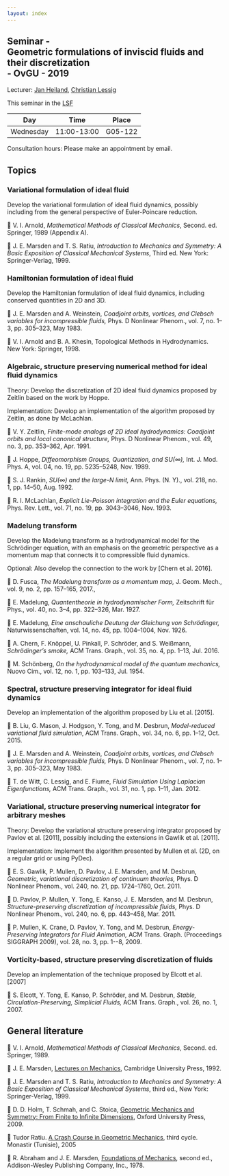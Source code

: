 ```yaml
---
layout: index
---
```


Seminar - <br> Geometric formulations of inviscid fluids and their discretization <br> - OvGU - 2019
-----

Lecturer: [Jan Heiland](http://janheiland.de), [Christian Lessig](http://graphics.cs.uni-magdeburg.de/)

This seminar in the [LSF](https://lsf.ovgu.de/qislsf/rds?state=verpublish&status=init&vmfile=no&moduleCall=webInfo&publishConfFile=webInfo&publishSubDir=veranstaltung&veranstaltung.veranstid=141052)

| Day | Time | Place |
| ------- | ------ | ------- |
| Wednesday | 11:00-13:00 | G05-122 |

Consultation hours: Please make an appointment by email.



## Topics

### Variational formulation of ideal fluid

Develop the variational formulation of ideal fluid dynamics, possibly including from the general perspective of Euler-Poincare reduction.

:orange_book: V. I. Arnold, *Mathematical Methods of Classical Mechanics*, Second. ed. Springer, 1989 (Appendix A).

:orange_book: J. E. Marsden and T. S. Ratiu, *Introduction to Mechanics and Symmetry: A Basic Exposition of Classical Mechanical Systems*, Third ed. New York: Springer-Verlag, 1999.


### Hamiltonian formulation of ideal fluid

Develop the Hamiltonian formulation of ideal fluid dynamics, including conserved quantities in 2D and 3D.

:page_facing_up: J. E. Marsden and A. Weinstein, *Coadjoint orbits, vortices, and Clebsch variables for incompressible fluids,* Phys. D Nonlinear Phenom., vol. 7, no. 1–3, pp. 305–323, May 1983.

:orange_book: V. I. Arnold and B. A. Khesin, Topological Methods in Hydrodynamics. New York: Springer, 1998.


### Algebraic, structure preserving numerical method for ideal fluid dynamics

Theory: Develop the discretization of 2D ideal fluid dynamics proposed by Zeitlin based on the work by Hoppe.

Implementation: Develop an implementation of the algorithm proposed by Zeitlin, as done by McLachlan.

:page_facing_up: V. Y. Zeitlin, *Finite-mode analogs of 2D ideal hydrodynamics: Coadjoint orbits and local canonical structure,* Phys. D Nonlinear Phenom., vol. 49, no. 3, pp. 353–362, Apr. 1991.

:page_facing_up: J. Hoppe, *Diffeomorphism Groups, Quantization, and SU(∞),* Int. J. Mod. Phys. A, vol. 04, no. 19, pp. 5235–5248, Nov. 1989.

:page_facing_up: S. J. Rankin, *SU(∞) and the large-N limit,* Ann. Phys. (N. Y)., vol. 218, no. 1, pp. 14–50, Aug. 1992.

:page_facing_up: R. I. McLachlan, *Explicit Lie-Poisson integration and the Euler equations,* Phys. Rev. Lett., vol. 71, no. 19, pp. 3043–3046, Nov. 1993.


### Madelung transform

Develop the Madelung transform as a hydrodynamical model for the Schrödinger equation, with an emphasis on the geometric perspective as a momentum map that connects it to compressible fluid dynamics.

Optional: Also develop the connection to the work by [Chern et al. 2016].

:page_facing_up: D. Fusca, *The Madelung transform as a momentum map,* J. Geom. Mech., vol. 9, no. 2, pp. 157–165, 2017.,

:page_facing_up: E. Madelung, *Quantentheorie in hydrodynamischer Form,* Zeitschrift für Phys., vol. 40, no. 3–4, pp. 322–326, Mar. 1927.

:page_facing_up: E. Madelung, *Eine anschauliche Deutung der Gleichung von Schrödinger,* Naturwissenschaften, vol. 14, no. 45, pp. 1004–1004, Nov. 1926.

:page_facing_up: A. Chern, F. Knöppel, U. Pinkall, P. Schröder, and S. Weißmann, *Schrödinger’s smoke,* ACM Trans. Graph., vol. 35, no. 4, pp. 1–13, Jul. 2016.

:page_facing_up: M. Schönberg, *On the hydrodynamical model of the quantum mechanics,* Nuovo Cim., vol. 12, no. 1, pp. 103–133, Jul. 1954.


### Spectral, structure preserving integrator for ideal fluid dynamics

Develop an implementation of the algorithm proposed by Liu et al. [2015].

:page_facing_up: B. Liu, G. Mason, J. Hodgson, Y. Tong, and M. Desbrun, *Model-reduced variational fluid simulation*, ACM Trans. Graph., vol. 34, no. 6, pp. 1–12, Oct. 2015.

:page_facing_up: J. E. Marsden and A. Weinstein, *Coadjoint orbits, vortices, and Clebsch variables for incompressible fluids,* Phys. D Nonlinear Phenom., vol. 7, no. 1–3, pp. 305–323, May 1983.

:page_facing_up: T. de Witt, C. Lessig, and E. Fiume, *Fluid Simulation Using Laplacian Eigenfunctions,* ACM Trans. Graph., vol. 31, no. 1, pp. 1–11, Jan. 2012.


### Variational, structure preserving numerical integrator for arbitrary meshes

Theory: Develop the variational structure preserving integrator proposed by Pavlov et al. [2011], possibly including the extensions in Gawlik et al. [2011].

Implementation: Implement the algorithm presented by Mullen et al. (2D, on a regular grid or using PyDec).

:page_facing_up: E. S. Gawlik, P. Mullen, D. Pavlov, J. E. Marsden, and M. Desbrun, *Geometric, variational discretization of continuum theories,* Phys. D Nonlinear Phenom., vol. 240, no. 21, pp. 1724–1760, Oct. 2011.

:page_facing_up: D. Pavlov, P. Mullen, Y. Tong, E. Kanso, J. E. Marsden, and M. Desbrun, *Structure-preserving discretization of incompressible fluids,* Phys. D Nonlinear Phenom., vol. 240, no. 6, pp. 443–458, Mar. 2011.

:page_facing_up: P. Mullen, K. Crane, D. Pavlov, Y. Tong, and M. Desbrun, *Energy-Preserving Integrators for Fluid Animation,* ACM Trans. Graph. (Proceedings SIGGRAPH 2009), vol. 28, no. 3, pp. 1--8, 2009.


### Vorticity-based, structure preserving discretization of fluids

Develop an implementation of the technique proposed by Elcott et al. [2007]

:page_facing_up: S. Elcott, Y. Tong, E. Kanso, P. Schröder, and M. Desbrun, *Stable, Circulation-Preserving, Simplicial Fluids,* ACM Trans. Graph., vol. 26, no. 1, 2007.

## General literature

:orange_book: V. I. Arnold, *Mathematical Methods of Classical Mechanics*, Second. ed. Springer, 1989.

:orange_book: J. E. Marsden, [Lectures on Mechanics](https://authors.library.caltech.edu/21546/1/lom.pdf), Cambridge University Press, 1992.

:orange_book: J. E. Marsden and T. S. Ratiu, *Introduction to Mechanics and Symmetry: A Basic Exposition of Classical Mechanical Systems*, third ed., New York: Springer-Verlag, 1999.

:orange_book: D. D. Holm, T. Schmah, and C. Stoica, [Geometric Mechanics and Symmetry: From Finite to Infinite Dimensions](http://wwwf.imperial.ac.uk/~dholm/classnotes/GMS-FinalMar09.pdf), Oxford University Press, 2009.

:orange_book: Tudor Ratiu. [A Crash Course in Geometric Mechanics](https://cel.archives-ouvertes.fr/cel-00391890/document), third cycle. Monastir (Tunisie), 2005

:orange_book: R. Abraham and J. E. Marsden, [Foundations of Mechanics](https://authors.library.caltech.edu/25029/1/FoM2.pdf), second ed., Addison-Wesley Publishing Company, Inc., 1978.
